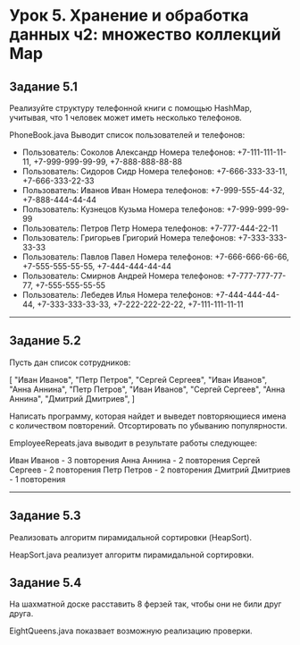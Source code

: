 Урок 5. Хранение и обработка данных ч2: множество коллекций Map
=========================================

## Задание 5.1
Реализуйте структуру телефонной книги с помощью HashMap, учитывая, что 1 человек может иметь несколько телефонов.

PhoneBook.java Выводит список пользователей и телефонов:

- Пользователь: Соколов Александр Номера телефонов: +7-111-111-11-11, +7-999-999-99-99, +7-888-888-88-88
- Пользователь: Сидоров Сидр Номера телефонов: +7-666-333-33-11, +7-666-333-22-33
- Пользователь: Иванов Иван Номера телефонов: +7-999-555-44-32, +7-888-444-44-44
- Пользователь: Кузнецов Кузьма Номера телефонов: +7-999-999-99-99
- Пользователь: Петров Петр Номера телефонов: +7-777-444-22-11
- Пользователь: Григорьев Григорий Номера телефонов: +7-333-333-33-33
- Пользователь: Павлов Павел Номера телефонов: +7-666-666-66-66, +7-555-555-55-55, +7-444-444-44-44
- Пользователь: Смирнов Андрей Номера телефонов: +7-777-777-77-77, +7-555-555-55-55
- Пользователь: Лебедев Илья Номера телефонов: +7-444-444-44-44, +7-333-333-33-33, +7-222-222-22-22, +7-111-111-11-11

____

## Задание 5.2
Пусть дан список сотрудников:

[
"Иван Иванов",
"Петр Петров",
"Сергей Сергеев",
"Иван Иванов",
"Анна Аннина",
"Петр Петров",
"Иван Иванов",
"Сергей Сергеев",
"Анна Аннина",
"Дмитрий Дмитриев",
]

Написать программу, которая найдет и выведет повторяющиеся имена с количеством повторений. Отсортировать по убыванию популярности.

EmployeeRepeats.java выводит в результате работы следующее:

Иван Иванов - 3 повторения
Анна Аннина - 2 повторения
Сергей Сергеев - 2 повторения
Петр Петров - 2 повторения
Дмитрий Дмитриев - 1 повторения

____

## Задание 5.3
Реализовать алгоритм пирамидальной сортировки (HeapSort).

HeapSort.java реализует алгоритм пирамидальной сортировки.

## Задание 5.4
На шахматной доске расставить 8 ферзей так, чтобы они не били друг друга.

EightQueens.java показвает возможную реализацию проверки.